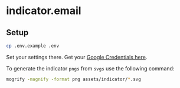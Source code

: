 # indicator.email


## Setup

```sh
cp .env.example .env
```

Set your settings there. Get your [Google Credentials here](https://console.developers.google.com/).

To generate the indicator `pngs` from `svgs` use the following command:

```sh
mogrify -magnify -format png assets/indicator/*.svg
```